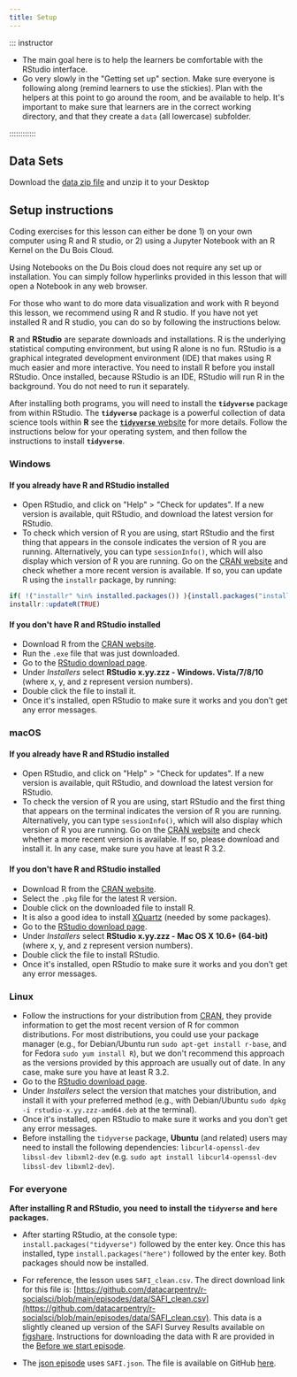 ```yaml
---
title: Setup
---
```


::: instructor

- The main goal here is to help the learners be comfortable with the RStudio
  interface.
- Go very slowly in the "Getting set up" section. Make sure everyone is following
  along (remind learners to use the stickies). Plan with the helpers at this
  point to go around the room, and be available to help. It's important to make
  sure that learners are in the correct working directory, and that they create
  a `data` (all lowercase) subfolder.

::::::::::::

## Data Sets

<!--
FIXME: place any data you want learners to use in `episodes/data` and then use
       a relative link ( [data zip file](data/lesson-data.zip) ) to provide a
       link to it, replacing the example.com link.
-->
Download the [data zip file](https://example.com/FIXME) and unzip it to your Desktop

## Setup instructions

Coding exercises for this lesson can either be done 1) on your own computer using R and R studio, or 2) using a Jupyter Notebook with an R Kernel on the Du Bois Cloud.

Using Notebooks on the Du Bois cloud does not require any set up or installation. You can simply follow hyperlinks provided in this lesson that will open a Notebook in any web browser.

For those who want to do more data visualization and work with R beyond this lesson, we recommend using R and R studio. If you have not yet installed R and R studio, you can do so by following the instructions below. 

**R** and **RStudio** are separate downloads and installations. R is the
underlying statistical computing environment, but using R alone is no
fun. RStudio is a graphical integrated development environment (IDE) that makes
using R much easier and more interactive. You need to install R before you
install RStudio. Once installed, because RStudio is an IDE, RStudio will run R in
the background.  You do not need to run it separately.

After installing both programs,
you will need to install the **`tidyverse`** package from within RStudio. The
**`tidyverse`** package is a powerful collection of data science tools within **R**
see the [**`tidyverse`** website](https://tidyverse.tidyverse.org) for more details.
Follow the instructions below for your operating system, and then follow the
instructions to install **`tidyverse`**.

### Windows

#### If you already have R and RStudio installed

- Open RStudio, and click on "Help" > "Check for updates". If a new version is
  available, quit RStudio, and download the latest version for RStudio.
- To check which version of R you are using, start RStudio and the first thing
  that appears in the console indicates the version of R you are
  running. Alternatively, you can type `sessionInfo()`, which will also display
  which version of R you are running. Go on
  the [CRAN website](https://cran.r-project.org/bin/windows/base/) and check
  whether a more recent version is available. If so, you can update R using
  the `installr` package, by running:

```r
if( !("installr" %in% installed.packages()) ){install.packages("installr")}
installr::updateR(TRUE)
```

#### If you don't have R and RStudio installed

- Download R from
  the [CRAN website](http://cran.r-project.org/bin/windows/base/release.htm).
- Run the `.exe` file that was just downloaded.
- Go to the [RStudio download page](https://posit.co/download/rstudio-desktop/).
- Under *Installers* select **RStudio x.yy.zzz - Windows.
  Vista/7/8/10** (where x, y, and z represent version numbers).
- Double click the file to install it.
- Once it's installed, open RStudio to make sure it works and you don't get any
  error messages.

### macOS

#### If you already have R and RStudio installed

- Open RStudio, and click on "Help" > "Check for updates". If a new version is
  available, quit RStudio, and download the latest version for RStudio.
- To check the version of R you are using, start RStudio and the first thing
  that appears on the terminal indicates the version of R you are running. Alternatively, you can type `sessionInfo()`, which will also display which version of R you are running. Go on
  the [CRAN website](https://cran.r-project.org/bin/macosx/) and check
  whether a more recent version is available. If so, please download and install
  it. In any case, make sure you have at least R 3.2.

#### If you don't have R and RStudio installed

- Download R from
  the [CRAN website](http://cran.r-project.org/bin/macosx/).
- Select the `.pkg` file for the latest R version.
- Double click on the downloaded file to install R.
- It is also a good idea to install [XQuartz](https://www.xquartz.org/) (needed
  by some packages).
- Go to the [RStudio download page](https://posit.co/download/rstudio-desktop/).
- Under *Installers* select **RStudio x.yy.zzz - Mac OS X 10.6+ (64-bit)**
  (where x, y, and z represent version numbers).
- Double click the file to install RStudio.
- Once it's installed, open RStudio to make sure it works and you don't get any
  error messages.

### Linux

- Follow the instructions for your distribution
  from [CRAN](https://cloud.r-project.org/bin/linux), they provide information
  to get the most recent version of R for common distributions. For most
  distributions, you could use your package manager (e.g., for Debian/Ubuntu run
  `sudo apt-get install r-base`, and for Fedora `sudo yum install R`), but we
  don't recommend this approach as the versions provided by this approach are
  usually out of date. In any case, make sure you have at least R 3.2.
- Go to the
  [RStudio download page](https://posit.co/download/rstudio-desktop/).
- Under *Installers* select the version that matches your distribution, and
  install it with your preferred method (e.g., with Debian/Ubuntu `sudo dpkg -i rstudio-x.yy.zzz-amd64.deb` at the terminal).
- Once it's installed, open RStudio to make sure it works and you don't get any
  error messages.
- Before installing the `tidyverse` package, **Ubuntu** (and related) users may
  need to install the following dependencies: `libcurl4-openssl-dev libssl-dev libxml2-dev`
  (e.g. `sudo apt install libcurl4-openssl-dev libssl-dev libxml2-dev`).

### For everyone

**After installing R and RStudio, you need to install the `tidyverse` and `here` packages.**

- After starting RStudio, at the console type:
  `install.packages("tidyverse")` followed by the enter key. Once this has installed, type
  `install.packages("here")` followed by the enter key. Both packages should now be installed.

- For reference, the lesson uses `SAFI_clean.csv`. The direct download link for
  this file is: [https://github.com/datacarpentry/r-socialsci/blob/main/episodes/data/SAFI_clean.csv](https://github.com/datacarpentry/r-socialsci/blob/main/episodes/data/SAFI_clean.csv).
  This data is a slightly cleaned up version of the SAFI Survey Results available on
  [figshare](https://figshare.com/articles/dataset/SAFI_Survey_Results/6262019).
  Instructions for downloading the data with R are provided in the
  [Before we start episode](https://datacarpentry.org/r-socialsci/00-intro.html).

- The [json episode](https://datacarpentry.org/r-socialsci/07-json.html) uses
  `SAFI.json`. The file is available on GitHub
  [here](https://github.com/datacarpentry/r-socialsci/blob/main/episodes/data/SAFI.json).
